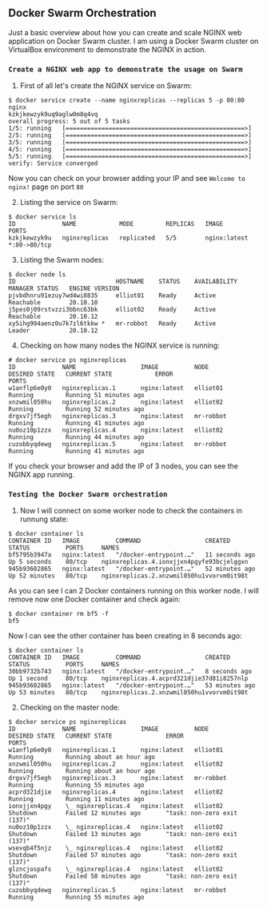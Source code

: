 ## Docker Swarm Orchestration

Just a basic overview about how you can create and  scale NGINX web application on Docker Swarm cluster. I am using a Docker Swarm cluster on VirtualBox environment to demonstrate the NGINX in action.

### `Create a NGINX web app to demonstrate the usage on Swarm`

1. First of all let's create the NGINX service on Swarm:

```
$ docker service create --name nginxreplicas --replicas 5 -p 80:80 nginx
kzkjkewzyk9uq9aglw0m8q4vq
overall progress: 5 out of 5 tasks
1/5: running   [==================================================>]
2/5: running   [==================================================>]
3/5: running   [==================================================>]
4/5: running   [==================================================>]
5/5: running   [==================================================>]
verify: Service converged
```

Now you can check on your browser adding your IP and see `Welcome to nginx!` page on port `80`

2. Listing the service on Swarm:

```
$ docker service ls
ID             NAME            MODE         REPLICAS   IMAGE            PORTS
kzkjkewzyk9u   nginxreplicas   replicated   5/5        nginx:latest     *:80->80/tcp
```

3. Listing the Swarm nodes:

```
$ docker node ls
ID                            HOSTNAME    STATUS    AVAILABILITY   MANAGER STATUS   ENGINE VERSION
pjvbdhnru91ezuy7wd4wi8835     elliot01    Ready     Active         Reachable        20.10.10
j5pes0j09rstvzzi3bbnc63bk     elliot02    Ready     Active         Reachable        20.10.12
xy5ihg994aenz0u7k7zl6tkkw *   mr-robbot   Ready     Active         Leader           20.10.12
```

4. Checking on how many nodes the NGINX service is running:

```
# docker service ps nginxreplicas
ID             NAME                  IMAGE          NODE        DESIRED STATE   CURRENT STATE            ERROR                         PORTS
w1anflp6e0y0   nginxreplicas.1       nginx:latest   elliot01    Running         Running 51 minutes ago
xnzwmil050hu   nginxreplicas.2       nginx:latest   elliot02    Running         Running 52 minutes ago
drgxv7jf5egh   nginxreplicas.3       nginx:latest   mr-robbot   Running         Running 41 minutes ago
nu0oz10p1zzx   nginxreplicas.4       nginx:latest   elliot02    Running         Running 44 minutes ago
cuzobbyqdewg   nginxreplicas.5       nginx:latest   mr-robbot   Running         Running 41 minutes ago
```

If you check your browser and add the IP of 3 nodes, you can see the NGINX app running.


### `Testing the Docker Swarm orchestration`

1. Now I will connect on some worker node to check the containers in runnung state:

```
$ docker container ls
CONTAINER ID   IMAGE          COMMAND                  CREATED          STATUS          PORTS     NAMES
bf5795b3947a   nginx:latest   "/docker-entrypoint.…"   11 seconds ago   Up 5 seconds    80/tcp    nginxreplicas.4.ionxjjxn4pgyfe93bcjelggxn
945b93602865   nginx:latest   "/docker-entrypoint.…"   52 minutes ago   Up 52 minutes   80/tcp    nginxreplicas.2.xnzwmil050hu1vvorvm0it98t
```

As you can see I can 2 Docker containers running on this worker node. I will remove now one Docker container and check again:

```
$ docker container rm bf5 -f
bf5
```

Now I can see the other container has been creating in 8 seconds ago:

```
$ docker container ls
CONTAINER ID   IMAGE          COMMAND                  CREATED          STATUS          PORTS     NAMES
30bb9732b743   nginx:latest   "/docker-entrypoint.…"   8 seconds ago    Up 1 second     80/tcp    nginxreplicas.4.acprd321djie37d81i8257nlp
945b93602865   nginx:latest   "/docker-entrypoint.…"   53 minutes ago   Up 53 minutes   80/tcp    nginxreplicas.2.xnzwmil050hu1vvorvm0it98t
```

2. Checking on the master node:

```
$ docker service ps nginxreplicas
ID             NAME                  IMAGE          NODE        DESIRED STATE   CURRENT STATE               ERROR                         PORTS
w1anflp6e0y0   nginxreplicas.1       nginx:latest   elliot01    Running         Running about an hour ago
xnzwmil050hu   nginxreplicas.2       nginx:latest   elliot02    Running         Running about an hour ago
drgxv7jf5egh   nginxreplicas.3       nginx:latest   mr-robbot   Running         Running 55 minutes ago
acprd321djie   nginxreplicas.4       nginx:latest   elliot02    Running         Running 11 minutes ago
ionxjjxn4pgy    \_ nginxreplicas.4   nginx:latest   elliot02    Shutdown        Failed 12 minutes ago       "task: non-zero exit (137)"
nu0oz10p1zzx    \_ nginxreplicas.4   nginx:latest   elliot02    Shutdown        Failed 13 minutes ago       "task: non-zero exit (137)"
wsevqb4f5njz    \_ nginxreplicas.4   nginx:latest   elliot02    Shutdown        Failed 57 minutes ago       "task: non-zero exit (137)"
glzncjospafs    \_ nginxreplicas.4   nginx:latest   elliot02    Shutdown        Failed 58 minutes ago       "task: non-zero exit (137)"
cuzobbyqdewg   nginxreplicas.5       nginx:latest   mr-robbot   Running         Running 55 minutes ago
```
